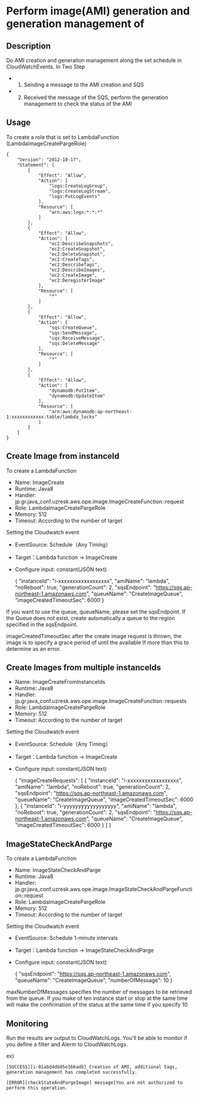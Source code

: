 Perform image(AMI) generation and generation management of
==================================================

Description
-----

Do AMI creation and generation management along the set schedule in CloudWatchEvents.
In Two Step
- 1. Sending a message to the AMI creation and SQS
- 2. Received the message of the SQS, perform the generation management to check the status of the AMI

Usage
-----

To create a role that is set to LambdaFunction (LambdaImageCreatePargeRole)

    {
        "Version": "2012-10-17",
        "Statement": [
            {
                "Effect": "Allow",
                "Action": [
                    "logs:CreateLogGroup",
                    "logs:CreateLogStream",
                    "logs:PutLogEvents"
                ],
                "Resource": [
                    "arn:aws:logs:*:*:*"
                ]
            },
            {
                "Effect": "Allow",
                "Action": [
                    "ec2:DescribeSnapshots",
                    "ec2:CreateSnapshot",
                    "ec2:DeleteSnapshot",
                    "ec2:CreateTags",
                    "ec2:DescribeTags",
                    "ec2:DescribeImages",
                    "ec2:CreateImage",
                    "ec2:DeregisterImage"
                ],
                "Resource": [
                    "*"
                ]
            },
            {
                "Effect": "Allow",
                "Action": [
                    "sqs:CreateQueue",
                    "sqs:SendMessage",
                    "sqs:ReceiveMessage",
                    "sqs:DeleteMessage"
                ],
                "Resource": [
                    "*"
                ]
            },
            {
                "Effect": "Allow",
                "Action": [
                    "dynamodb:PutItem",
                    "dynamodb:UpdateItem"
                ],
                "Resource": [
                    "arn:aws:dynamodb:ap-northeast-1:xxxxxxxxxxxx:table/lambda_locks"
                ]
            }
        ]
    }

Create Image from instanceId
-----

To create a LambdaFunction

- Name: ImageCreate
- Runtime: Java8
- Handler: jp.gr.java_conf.uzresk.aws.ope.image.ImageCreateFunction::request
- Role: LambdaImageCreatePargeRole
- Memory: 512
- Timeout: According to the number of target

Setting the Cloudwatch event

- EventSource: Schedule（Any Timing）
- Target：Lambda function -> ImageCreate
- Configure input: constant(JSON text)

    {
      "instanceId": "i-xxxxxxxxxxxxxxxxxx",
      "amiName": "lambda",
      "noReboot": true,
      "generationCount": 2,
      "sqsEndpoint": "https://sqs.ap-northeast-1.amazonaws.com",
      "queueName": "CreateImageQueue",
      "imageCreatedTimeoutSec": 6000
    }


If you want to use the queue, queueName, please set the sqsEndpoint.
If the Queue does not exist, create automatically a queue to the region specified in the sqsEndpoint.


imageCreatedTimeoutSec after the create image request is thrown,
the image is to specify a grace period of until the available
If more than this to determine as an error.

Create Images from multiple instanceIds
-----

- Name: ImageCreateFromInstanceIds
- Runtime: Java8
- Handler: jp.gr.java_conf.uzresk.aws.ope.image.ImageCreateFunction::requests
- Role: LambdaImageCreatePargeRole
- Memory: 512
- Timeout: According to the number of target

Setting the Cloudwatch event

- EventSource: Schedule（Any Timing）
- Target：Lambda function -> ImageCreate
- Configure input: constant(JSON text)

    {
      "imageCreateRequests": [
        {
          "instanceId": "i-xxxxxxxxxxxxxxxxxx",
          "amiName": "lambda",
          "noReboot": true,
          "generationCount": 2,
          "sqsEndpoint": "https://sqs.ap-northeast-1.amazonaws.com",
          "queueName": "CreateImageQueue",
          "imageCreatedTimeoutSec": 6000
        },
        {
          "instanceId": "i-yyyyyyyyyyyyyyyyyy",
          "amiName": "lambda",
          "noReboot": true,
          "generationCount": 2,
          "sqsEndpoint": "https://sqs.ap-northeast-1.amazonaws.com",
          "queueName": "CreateImageQueue",
          "imageCreatedTimeoutSec": 6000
        }
      ]
    }

ImageStateCheckAndParge
-----

To create a LambdaFunction

- Name: ImageStateCheckAndParge
- Runtime: Java8
- Handler: jp.gr.java_conf.uzresk.aws.ope.image.ImageStateCheckAndPargeFunction::request
- Role: LambdaImageCreatePargeRole
- Memory: 512
- Timeout: According to the number of target

Setting the Cloudwatch event

- EventSource: Schedule 1-minute intervals
- Target：Lambda function -> ImageStateCheckAndParge
- Configure input: constant(JSON text)

    {
      "sqsEndpoint": "https://sqs.ap-northeast-1.amazonaws.com",
      "queueName": "CreateImageQueue",
      "numberOfMessage": 10
    }

maxNumberOfMessages specifies the number of messages to be retrieved from the queue.
If you make of ten instance start or stop at the same time will make the confirmation of the status at the same time if you specify 10.

Monitoring
----

Run the results are output to CloudWatchLogs. You'll be able to monitor if you define a filter and Alerm to CloudWatchLogs.

ex)

    [SUCCESS][i-01abd4db05e166adb] Creation of AMI, additional tags, generation management has completed successfully.

    [ERROR][checkStateAndPargeImage] message[You are not authorized to perform this operation.
